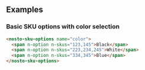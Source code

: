 ## Examples

### Basic SKU options with color selection

```html
<nosto-sku-options name="color">
  <span n-option n-skus="123,145">Black</span>
  <span n-option n-skus="223,234,245">White</span>
  <span n-option n-skus="334,345">Blue</span>
</nosto-sku-options>
```